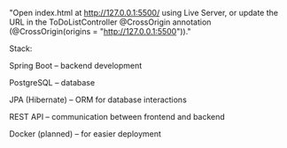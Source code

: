 "Open index.html at http://127.0.0.1:5500/ using Live Server, or update the URL in the ToDoListController @CrossOrigin annotation (@CrossOrigin(origins = "http://127.0.0.1:5500"))."

Stack:

Spring Boot – backend development

PostgreSQL – database

JPA (Hibernate) – ORM for database interactions

REST API – communication between frontend and backend

Docker (planned) – for easier deployment

